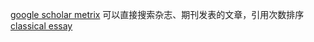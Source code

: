 [google scholar metrix](https://scholar.google.com/citations?view_op=top_venues&hl=en&vq=en)
可以直接搜索杂志、期刊发表的文章，引用次数排序
[classical essay](https://github.com/songrotek/Deep-Learning-Papers-Reading-Roadmap)